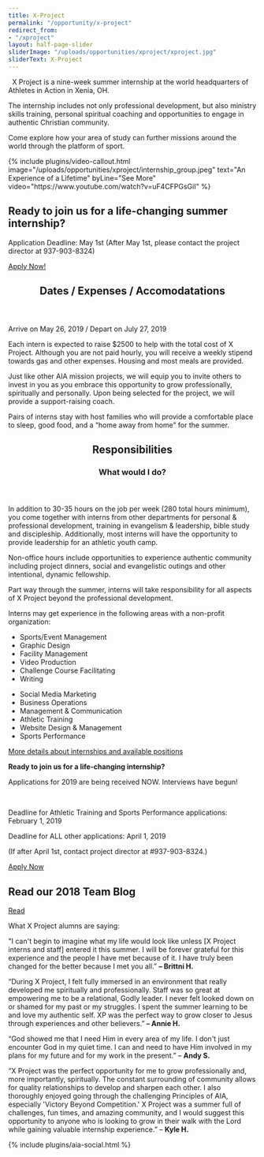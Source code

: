 ```yaml
---
title: X-Project
permalink: "/opportunity/x-project"
redirect_from:
- "/xproject"
layout: half-page-slider
sliderImage: "/uploads/opportunities/xproject/xproject.jpg"
sliderText: X-Project
---
```

<div class="container"><p>&nbsp; <img class="img-responsive pull-right" alt="" src="/uploads/opportunities/xproject/XProjectlogo-webb.jpg">X Project is a nine-week summer internship at the world headquarters of Athletes in Action in Xenia, OH. </p>
<p>The internship includes not only professional development, but also ministry skills training, personal spiritual coaching and opportunities to engage in authentic Christian community.</p>
<p>Come explore how your area of study can further missions around the world through the platform of sport. </p>
</div>
<div class="mt20 mb30"><div class="mb mb-xs"></div>
<!-- space -->
{% include plugins/video-callout.html image="/uploads/opportunities/xproject/internship_group.jpeg" text="An Experience of a Lifetime" byLine="See More" video="https://www.youtube.com/watch?v=uF4CFPGsGiI" %}
<div class="mt20 mb30"><div class="mb mb-xs"></div>
<div class="row fullwidth">
    <div class="max-width mt20">
        <div class="mt20 callout no-border larger no-margin dark">
            <div class="container">
                <div class="callout-wrapper">
                    <div class="callout-left">
                        <h2 class="callout-title">Ready to join us for a life-changing summer internship?</h2>
                        <p> Application Deadline: May 1st (After May 1st, please contact the project director at 937-903-8324)</p>
                    </div>
                <!-- End .callout-left -->
                    <div class="callout-right">
                        <a href="https://my.athletesinaction.org/Applications/Tour/X-Project-Internship/default.aspx" class="btn btn-custom no-radius min-width">Apply Now!</a>
                    </div>
                </div>
            </div>
        </div>
    </div>
</div>
 <div class="mt20 mb30"><div class="mb mb-xs"></div>
<div class="row">
<div class=" span-12 cell" id="dates">
<header class="section-header container text-center">
<h2 class="section-title first-color" data-title="Dates">Dates / Expenses / Accomodatations</h2>
</header>
</div></div>
<div class="row">
<div class=" span-12 cell">
<div class="container">
<p>Arrive on May 26, 2019 / Depart on July 27, 2019</p>
<p>Each intern is expected to raise $2500 to help with the total cost of X Project. Although you are not paid hourly, you will receive a weekly stipend towards gas and other expenses. Housing and most meals are provided. </p>
<p>Just like other AIA mission projects, we will equip you to invite others to invest in you as you embrace this opportunity to grow professionally, spiritually and personally. Upon being selected for the project, we will provide a support-raising coach.</p>
<p>Pairs of interns stay with host families who will provide a comfortable place to sleep, good food, and a “home away from home” for the summer.</p>
</div></div></div>
<div class="mt20 mb30"><div class="mb mb-xs"></div>
<div class="row">
<div class=" span-12 cell" id="dates">
<header class="section-header container text-center">
<h2 class="section-title first-color" data-title="Dates">Responsibilities</h2><h3> What would I do?</h3>
</header>
</div></div>
<div class="row">
<div class=" span-12 cell">
<div class="container">
<p>In addition to 30-35 hours on the job per week (280 total hours minimum), you come together with interns from other departments for personal & professional development, training in evangelism & leadership, bible study and discipleship. Additionally, most interns will have the opportunity to provide leadership for an athletic youth camp.</p>

<p>Non-office hours include opportunities to experience authentic community including project dinners, social and evangelistic outings and other intentional, dynamic fellowship.</p>

<p>Part way through the summer, interns will take responsibility for all aspects of X Project beyond the professional development.</p>

<p>Interns may get experience in the following areas with a non-profit organization:</p>
<div class="col-md-6">
<ul>
<li>Sports/Event Management</li>			
<li>Graphic Design</li>
<li>Facility Management	</li>		
<li>Video Production</li>
<li>Challenge Course Facilitating</li>
<li>Writing</li>
</ul></div>
<div class="col-md-6">
<ul>
<li>Social Media Marketing</li>
<li>Business Operations</li>
<li>Management & Communication</li>
<li>Athletic Training</li>
<li>Website Design & Management</li>
<li>Sports Performance</li>
</ul></div>
</div>
<div class="container">
<div class="text-center mt20 mb20">
<a href="https://docs.google.com/document/d/1tvRgbHa4e2aB9dO4TsBMwTZkQMo0qKq30eY08uMsZ1w/edit" class="btn btn-custom no-radius min-width">More details about internships and available positions </a>
</div>
</div>
<div class="container">
<p style="font-weight:bolder;">Ready to join us for a life-changing internship?</p>
<p>Applications for 2019 are being received NOW. Interviews have begun!</p>
<br />
<p>Deadline for Athletic Training and Sports Performance applications: February 1, 2019</p>
<p>Deadline for ALL other applications: April 1, 2019</p>

<p>(If after April 1st, contact project director at #937-903-8324.)</p>

</div>
<div class="container">
<div class="text-center mt20 mb20">
<a href="https://my.athletesinaction.org/Applications/Tour/X-Project-Internship/default.aspx" class="btn btn-custom no-radius min-width">Apply Now </a>
</div>
</div>
</div></div>
<div class="row">
<div class=" span-12 cell">
<div class="container"><div class="callout bordered custom">
<div class="callout-wrapper">
<div class="callout-left">
<h2 class="callout-title">Read our 2018 Team Blog</h2>
<p class="callout-desc"></p>
</div>
<!-- End .callout-left -->
<div class="callout-right"><a href="https://goaia.org/opportunity/blog/x-project/" class="btn btn-gray btn-border no-radius min-width">Read</a></div>
<!-- End .callout-right --></div>
<!-- End .callout-wrapper --></div>
</div>
<div class="container"><p class="p1">What X Project alumns are saying:</p>
<p>"<span>I can't begin to imagine what my life would look like unless [X Project interns and staff] entered it this summer. I will be forever grateful for this experience and the people I have met because of it. I have truly been changed for the better because I met you all.</span>” <strong>–&nbsp;<span>Brittni H. </span></strong></p>
<p>“<span>During X Project, I felt fully immersed in an environment that really developed me spiritually and professionally. Staff was so great at empowering me to be a relational, Godly leader. I never felt looked down on or shamed for my past or my struggles. I spent the summer learning to be and love my authentic self. XP was the perfect way to grow closer to Jesus through experiences and other believers.</span>”<strong> –&nbsp;<span>Annie H. </span></strong></p>
<p>“<span>God showed me that I need Him in every area of my life. I don't just encounter God in my quiet time. I can and need to have Him involved in my plans for my future and for my work in the present.</span>” –&nbsp;<strong>Andy S. </strong></p>
<p>“<span>X Project was the perfect opportunity for me to grow professionally and, more importantly, spiritually. The constant surrounding of community allows for quality relationships to develop and sharpen each other. I also thoroughly enjoyed going through the challenging Principles of AIA, especially 'Victory Beyond Competition.' X Project was a summer full of challenges, fun times, and amazing community, and I would suggest this opportunity to anyone who is looking to grow in their walk with the Lord while gaining valuable internship experience.</span>” – <strong>Kyle H. </strong></p>
</div></div></div>

{% include plugins/aia-social.html %}